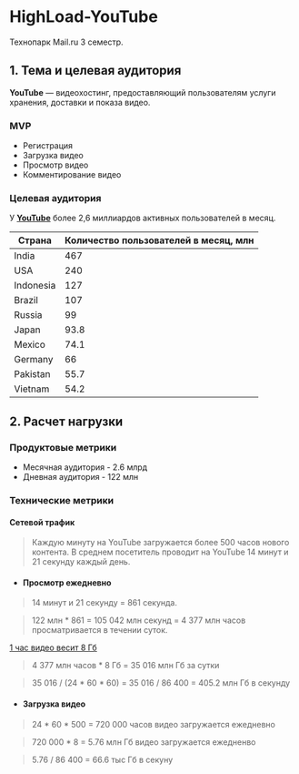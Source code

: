 # HighLoad-YouTube
Технопарк Mail.ru 3 семестр.

## 1. Тема и целевая аудитория
**YouTube**  — видеохостинг, предоставляющий пользователям услуги хранения, доставки и показа видео.

### MVP
- Регистрация 
- Загрузка видео
- Просмотр видео
- Комментирование видео

### Целевая аудитория
У [**YouTube**](https://www.globalmediainsight.com/blog/youtube-users-statistics/) более 2,6 миллиардов активных пользователей в месяц.

| **Страна**              | **Количество пользователей в месяц, млн** |
| ----------------------- | ----------------------------------------- |
| India                   | 467                                       |
| USA                     | 240                                       |
| Indonesia               | 127                                       |
| Brazil                  | 107                                       |
| Russia                  | 99                                        |
| Japan                   | 93.8                                      |
| Mexico                  | 74.1                                      |
| Germany                 | 66                                        |
| Pakistan                | 55.7                                      |
| Vietnam                 | 54.2                                      |

## 2. Расчет нагрузки
### Продуктовые метрики
* Месячная аудитория - 2.6 млрд
* Дневная аудитория - 122 млн

### Технические метрики

#### Сетевой трафик
>Каждую минуту на YouTube загружается более  500 часов нового контента.
В среднем посетитель проводит  на YouTube 14 минут и 21 секунду  каждый день.
* #### Просмотр ежедневно
> 14 минут и 21 секунду = 861 секунда.

> 122 млн * 861 = 105 042 млн секунд = 4 377 млн часов просматривается в течении суток.

[1 час видео весит 8 Гб](http://7youtube.ru/news/skolko-vesit-video.html)

> 4 377 млн часов * 8 Гб = 35 016 млн Гб за сутки

> 35 016 /  (24 * 60 * 60) = 35 016 / 86 400 = 405.2 млн Гб в секунду

* #### Загрузка видео

> 24 * 60 * 500 = 720 000 часов видео загружается ежедневно

> 720 000 * 8 = 5.76 млн Гб видео загружается ежедненво

> 5.76 / 86 400 = 66.6 тыс Гб в секуну 


